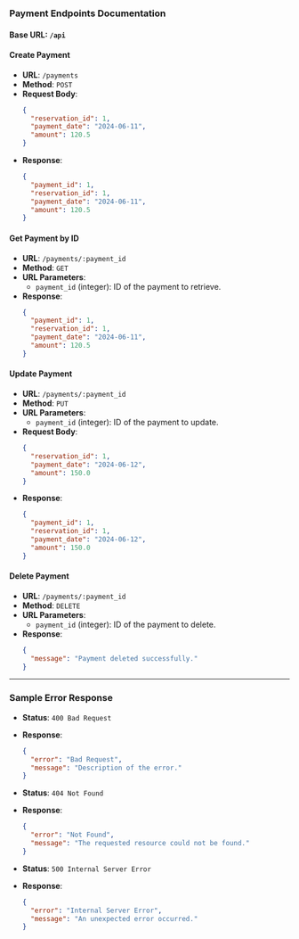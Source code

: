 ### Payment Endpoints Documentation


#### Base URL: `/api`


#### Create Payment

- **URL**: `/payments`
- **Method**: `POST`
- **Request Body**:
  ```json
  {
    "reservation_id": 1,
    "payment_date": "2024-06-11",
    "amount": 120.5
  }
  ```
- **Response**:
  ```json
  {
    "payment_id": 1,
    "reservation_id": 1,
    "payment_date": "2024-06-11",
    "amount": 120.5
  }
  ```

#### Get Payment by ID

- **URL**: `/payments/:payment_id`
- **Method**: `GET`
- **URL Parameters**:
  - `payment_id` (integer): ID of the payment to retrieve.
- **Response**:
  ```json
  {
    "payment_id": 1,
    "reservation_id": 1,
    "payment_date": "2024-06-11",
    "amount": 120.5
  }
  ```

#### Update Payment

- **URL**: `/payments/:payment_id`
- **Method**: `PUT`
- **URL Parameters**:
  - `payment_id` (integer): ID of the payment to update.
- **Request Body**:
  ```json
  {
    "reservation_id": 1,
    "payment_date": "2024-06-12",
    "amount": 150.0
  }
  ```
- **Response**:
  ```json
  {
    "payment_id": 1,
    "reservation_id": 1,
    "payment_date": "2024-06-12",
    "amount": 150.0
  }
  ```

#### Delete Payment

- **URL**: `/payments/:payment_id`
- **Method**: `DELETE`
- **URL Parameters**:
  - `payment_id` (integer): ID of the payment to delete.
- **Response**:
  ```json
  {
    "message": "Payment deleted successfully."
  }
  ```

---

### Sample Error Response

- **Status**: `400 Bad Request`
- **Response**:

  ```json
  {
    "error": "Bad Request",
    "message": "Description of the error."
  }
  ```

- **Status**: `404 Not Found`
- **Response**:

  ```json
  {
    "error": "Not Found",
    "message": "The requested resource could not be found."
  }
  ```

- **Status**: `500 Internal Server Error`
- **Response**:
  ```json
  {
    "error": "Internal Server Error",
    "message": "An unexpected error occurred."
  }
  ```
